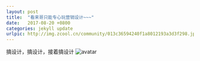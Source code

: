 ```yaml
---
layout: post
title:  "看来哥只能专心玩营销设计~~~"
date:   2017-08-20 +0800
categories: jekyll update
urlpic: http://img.zcool.cn/community/013c36594240f1a8012193a3d3f298.jpg
---
```


搞设计，搞设计，接着搞设计
![avatar](http://img.zcool.cn/community/013c36594240f1a8012193a3d3f298.jpg)

